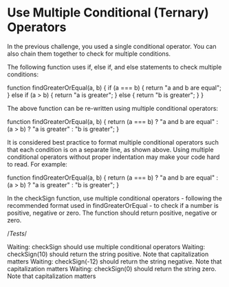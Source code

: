 # Use Multiple Conditional (Ternary) Operators

In the previous challenge, you used a single conditional operator. You can also chain them together to check for multiple conditions.

The following function uses if, else if, and else statements to check multiple conditions:

function findGreaterOrEqual(a, b) {
if (a === b) {
return "a and b are equal";
}
else if (a > b) {
return "a is greater";
}
else {
return "b is greater";
}
}

The above function can be re-written using multiple conditional operators:

function findGreaterOrEqual(a, b) {
return (a === b) ? "a and b are equal"
: (a > b) ? "a is greater"
: "b is greater";
}

It is considered best practice to format multiple conditional operators such that each condition is on a separate line, as shown above. Using multiple conditional operators without proper indentation may make your code hard to read. For example:

function findGreaterOrEqual(a, b) {
return (a === b) ? "a and b are equal" : (a > b) ? "a is greater" : "b is greater";
}

In the checkSign function, use multiple conditional operators - following the recommended format used in findGreaterOrEqual - to check if a number is positive, negative or zero. The function should return positive, negative or zero.

/_Tests_/

Waiting: checkSign should use multiple conditional operators
Waiting: checkSign(10) should return the string positive. Note that capitalization matters
Waiting: checkSign(-12) should return the string negative. Note that capitalization matters
Waiting: checkSign(0) should return the string zero. Note that capitalization matters
